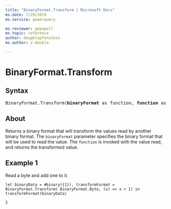 ```yaml
---
title: "BinaryFormat.Transform | Microsoft Docs"
ms.date: 7/29/2019
ms.service: powerquery

ms.reviewer: gepopell
ms.topic: reference
author: dougklopfenstein
ms.author: v-douklo

---
```

# BinaryFormat.Transform

## Syntax

<pre>
BinaryFormat.Transform(<b>binaryFormat</b> as function, <b>function</b> as function) as function 
</pre>

## About  
Returns a binary format that will transform the values read by another binary format. The `binaryFormat` parameter specifies the binary format that will be used to read the value. The `function` is invoked with the value read, and returns the transformed value.

## Example 1
Read a byte and add one to it.

```powerquery-m
let binaryData = #binary({1}), transformFormat = BinaryFormat.Transform( BinaryFormat.Byte, (x) => x + 1) in transformFormat(binaryData)
```

`2`